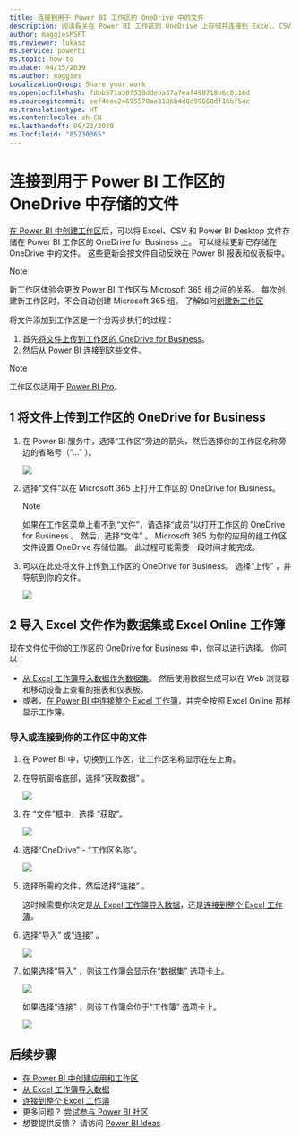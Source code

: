 ```yaml
---
title: 连接到用于 Power BI 工作区的 OneDrive 中的文件
description: 阅读有关在 Power BI 工作区的 OneDrive 上存储并连接到 Excel、CSV 和 Power BI Desktop 文件的信息。
author: maggiesMSFT
ms.reviewer: lukasz
ms.service: powerbi
ms.topic: how-to
ms.date: 04/15/2019
ms.author: maggies
LocalizationGroup: Share your work
ms.openlocfilehash: fdbb571a30f530ddeba37a7eaf490718b6c8116d
ms.sourcegitcommit: eef4eee24695570ae3186b4d8d99660df16bf54c
ms.translationtype: HT
ms.contentlocale: zh-CN
ms.lasthandoff: 06/23/2020
ms.locfileid: "85230365"
---
```

# <a name="connect-to-files-stored-in-onedrive-for-your-power-bi-workspace"></a>连接到用于 Power BI 工作区的 OneDrive 中存储的文件
[在 Power BI 中创建工作区](../collaborate-share/service-create-distribute-apps.md)后，可以将 Excel、CSV 和 Power BI Desktop 文件存储在 Power BI 工作区的 OneDrive for Business 上。 可以继续更新已存储在 OneDrive 中的文件。 这些更新会按文件自动反映在 Power BI 报表和仪表板中。 

> [!NOTE]
> 新工作区体验会更改 Power BI 工作区与 Microsoft 365 组之间的关系。 每次创建新工作区时，不会自动创建 Microsoft 365 组。 了解如何[创建新工作区](../collaborate-share/service-create-the-new-workspaces.md)

将文件添加到工作区是一个分两步执行的过程： 

1. 首先[将文件上传到工作区的 OneDrive for Business](service-connect-to-files-in-app-workspace-onedrive-for-business.md#1-upload-files-to-the-onedrive-for-business-for-your-workspace)。
2. 然后[从 Power BI 连接到这些文件](service-connect-to-files-in-app-workspace-onedrive-for-business.md#2-import-excel-files-as-datasets-or-as-excel-online-workbooks)。

> [!NOTE]
> 工作区仅适用于 [Power BI Pro](../fundamentals/service-features-license-type.md)。
> 

## <a name="1-upload-files-to-the-onedrive-for-business-for-your-workspace"></a>1 将文件上传到工作区的 OneDrive for Business
1. 在 Power BI 服务中，选择“工作区”旁边的箭头，然后选择你的工作区名称旁边的省略号（“…”  ）。 
   
   ![](media/service-connect-to-files-in-app-workspace-onedrive-for-business/power-bi-app-ellipsis.png)
2. 选择“文件”以在 Microsoft 365 上打开工作区的 OneDrive for Business。
   
   > [!NOTE]
   > 如果在工作区菜单上看不到“文件”，请选择“成员”以打开工作区的 OneDrive for Business   。 然后，选择“文件”  。 Microsoft 365 为你的应用的组工作区文件设置 OneDrive 存储位置。 此过程可能需要一段时间才能完成。
   > 
   > 
3. 可以在此处将文件上传到工作区的 OneDrive for Business。 选择“上传”  ，并导航到你的文件。
   
   ![](media/service-connect-to-files-in-app-workspace-onedrive-for-business/pbi_grpfilesonedrive.png)

## <a name="2-import-excel-files-as-datasets-or-as-excel-online-workbooks"></a>2 导入 Excel 文件作为数据集或 Excel Online 工作簿
现在文件位于你的工作区的 OneDrive for Business 中，你可以进行选择。 你可以： 

* [从 Excel 工作簿导入数据作为数据集](service-get-data-from-files.md)。 然后使用数据生成可以在 Web 浏览器和移动设备上查看的报表和仪表板。
* 或者，[在 Power BI 中连接整个 Excel 工作簿](service-excel-workbook-files.md)，并完全按照 Excel Online 那样显示工作簿。

### <a name="import-or-connect-to-the-files-in-your-workspace"></a>导入或连接到你的工作区中的文件
1. 在 Power BI 中，切换到工作区，让工作区名称显示在左上角。 
2. 在导航窗格底部，选择“获取数据”  。 
   
   ![](media/service-connect-to-files-in-app-workspace-onedrive-for-business/power-bi-app-get-data-button.png)
3. 在  “文件”框中，选择  “获取”。
   
   ![](media/service-connect-to-files-in-app-workspace-onedrive-for-business/pbi_getfiles.png)
4. 选择“OneDrive” - “工作区名称”。
   
    ![](media/service-connect-to-files-in-app-workspace-onedrive-for-business/pbi_grp_one_drive_shrpt.png)
5. 选择所需的文件，然后选择“连接”  。
   
    这时候需要你决定是[从 Excel 工作簿导入数据](service-get-data-from-files.md)，还是[连接到整个 Excel 工作簿](service-excel-workbook-files.md)。
6. 选择“导入”  或“连接”  。
   
    ![](media/service-connect-to-files-in-app-workspace-onedrive-for-business/pbi_importexceldataorwholecrop.png)
7. 如果选择“导入”  ，则该工作簿会显示在“数据集”  选项卡上。 
   
    ![](media/service-connect-to-files-in-app-workspace-onedrive-for-business/power-bi-app-excel-file-import.png)
   
    如果选择“连接”  ，则该工作簿会位于“工作簿”  选项卡上。
   
    ![](media/service-connect-to-files-in-app-workspace-onedrive-for-business/power-bi-app-excel-file-connect.png)

## <a name="next-steps"></a>后续步骤
* [在 Power BI 中创建应用和工作区](../collaborate-share/service-create-distribute-apps.md)
* [从 Excel 工作簿导入数据](service-get-data-from-files.md)
* [连接到整个 Excel 工作簿](service-excel-workbook-files.md)
* 更多问题？ [尝试参与 Power BI 社区](https://community.powerbi.com/)
* 想要提供反馈？ 请访问 [Power BI Ideas](https://ideas.powerbi.com/forums/265200-power-bi)
